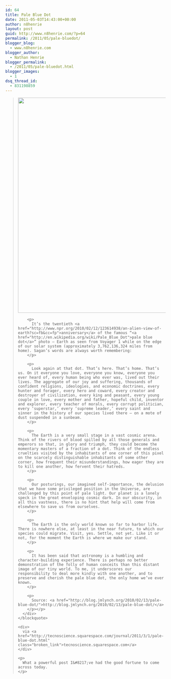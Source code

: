 ```yaml
---
id: 64
title: Pale Blue Dot
date: 2011-05-03T14:43:00+00:00
author: n8henrie
layout: post
guid: http://www.n8henrie.com/?p=64
permalink: /2011/05/pale-bluedot/
blogger_blog:
  - www.n8henrie.com
blogger_author:
  - Nathan Henrie
blogger_permalink:
  - /2011/05/pale-bluedot.html
blogger_images:
  - 1
dsq_thread_id:
  - 831198859
---
```

<div>
  <div>
    <blockquote>
      <div>
        <p>
          <span><span><img src="http://n8henrie.com/wp-content/uploads/2012/09/paleblue.jpg" height="676" alt="" width="500" /></span></span>
        </p>
        
        <p>
          It’s the twentieth <a href="http://www.npr.org/2010/02/12/123614938/an-alien-view-of-earth?sc=fb&cc=fp">anniversary</a> of the famous “<a href="http://en.wikipedia.org/wiki/Pale_Blue_Dot">pale blue dot</a>” photo – Earth as seen from Voyager 1 while on the edge of our solar system (approximately 3,762,136,324 miles from home). Sagan’s words are always worth remembering:
        </p>
        
        <p>
          Look again at that dot. That’s here. That’s home. That’s us. On it everyone you love, everyone you know, everyone you ever heard of, every human being who ever was, lived out their lives. The aggregate of our joy and suffering, thousands of confident religions, ideologies, and economic doctrines, every hunter and forager, every hero and coward, every creator and destroyer of civilization, every king and peasant, every young couple in love, every mother and father, hopeful child, inventor and explorer, every teacher of morals, every corrupt politician, every ‘superstar,’ every ‘supreme leader,’ every saint and sinner in the history of our species lived there — on a mote of dust suspended in a sunbeam.
        </p>
        
        <p>
          The Earth is a very small stage in a vast cosmic arena. Think of the rivers of blood spilled by all those generals and emperors so that, in glory and triumph, they could become the momentary masters of a fraction of a dot. Think of the endless cruelties visited by the inhabitants of one corner of this pixel on the scarcely distinguishable inhabitants of some other corner, how frequent their misunderstandings, how eager they are to kill one another, how fervent their hatreds.
        </p>
        
        <p>
          Our posturings, our imagined self-importance, the delusion that we have some privileged position in the Universe, are challenged by this point of pale light. Our planet is a lonely speck in the great enveloping cosmic dark. In our obscurity, in all this vastness, there is no hint that help will come from elsewhere to save us from ourselves.
        </p>
        
        <p>
          The Earth is the only world known so far to harbor life. There is nowhere else, at least in the near future, to which our species could migrate. Visit, yes. Settle, not yet. Like it or not, for the moment the Earth is where we make our stand.
        </p>
        
        <p>
          It has been said that astronomy is a humbling and character-building experience. There is perhaps no better demonstration of the folly of human conceits than this distant image of our tiny world. To me, it underscores our responsibility to deal more kindly with one another, and to preserve and cherish the pale blue dot, the only home we’ve ever known.
        </p>
        
        <p>
          Source: <a href="http://blog.jmlynch.org/2010/02/13/pale-blue-dot/">http://blog.jmlynch.org/2010/02/13/pale-blue-dot/</a>
        </p></p>
      </div>
    </blockquote>
    
    <div>
      via <a href="http://tecnoscience.squarespace.com/journal/2011/3/1/pale-blue-dot.html" class="broken_link">tecnoscience.squarespace.com</a>
    </div>
    
    <p>
      What a powerful post I&#8217;ve had the good fortune to come across today.
    </p>
  </div>
</div>

<div>
</div>